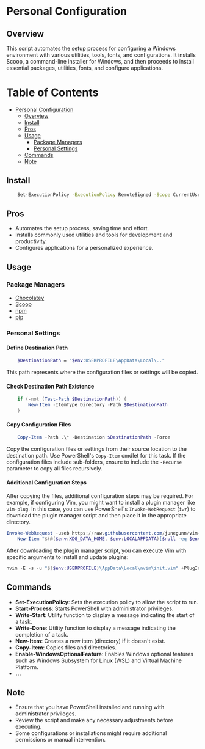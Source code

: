 # Personal Configuration 

## Overview

This script automates the setup process for configuring a Windows environment with various utilities, tools, fonts, and configurations. It installs Scoop, a command-line installer for Windows, and then proceeds to install essential packages, utilities, fonts, and configure applications.

# Table of Contents

- [Personal Configuration](#personal-configuration)
  - [Overview](#overview)
  - [Install](#install)
  - [Pros](#pros)
  - [Usage](#usage)
    - [Package Managers](#package-managers)
    - [Personal Settings](#personal-settings)
  - [Commands](#commands)
  - [Note](#note)

## Install

```bash
    Set-ExecutionPolicy -ExecutionPolicy RemoteSigned -Scope CurrentUser
```

## Pros

- Automates the setup process, saving time and effort.
- Installs commonly used utilities and tools for development and productivity.
- Configures applications for a personalized experience.

## Usage

### Package Managers

- [Chocolatey](https://community.chocolatey.org/packages)
- [Scoop](https://scoop.sh/#/apps)
- [npm](https://www.npmjs.com/package/package)
- [pip](https://pypi.org/)

### Personal Settings

#### Define Destination Path

```sh
    $DestinationPath = "$env:USERPROFILE\AppData\Local\.."
```

This path represents where the configuration files or settings will be copied.

#### Check Destination Path Existence

```powershell
    if (-not (Test-Path $DestinationPath)) {
        New-Item -ItemType Directory -Path $DestinationPath
    }
```

#### Copy Configuration Files

```powershell
    Copy-Item -Path .\* -Destination $DestinationPath -Force
```

Copy the configuration files or settings from their source location to the destination path. Use PowerShell's `Copy-Item` cmdlet for this task. If the configuration files include sub-folders, ensure to include the `-Recurse` parameter to copy all files recursively.

#### Additional Configuration Steps

After copying the files, additional configuration steps may be required. For example, if configuring Vim, you might want to install a plugin manager like `vim-plug`. In this case, you can use PowerShell's `Invoke-WebRequest` (`iwr`) to download the plugin manager script and then place it in the appropriate directory.

```powershell
Invoke-WebRequest -useb https://raw.githubusercontent.com/junegunn/vim-plug/master/plug.vim | `
    New-Item "$(@($env:XDG_DATA_HOME, $env:LOCALAPPDATA)[$null -eq $env:XDG_DATA_HOME])/nvim-data/site/autoload/plug.vim" -Force

```

After downloading the plugin manager script, you can execute Vim with specific arguments to install and update plugins:

```powershell
nvim -E -s -u "$($env:USERPROFILE)\AppData\Local\nvim\init.vim" +PlugInstall +PlugUpdate +q
```

## Commands

- **Set-ExecutionPolicy**: Sets the execution policy to allow the script to run.
- **Start-Process**: Starts PowerShell with administrator privileges.
- **Write-Start**: Utility function to display a message indicating the start of a task.
- **Write-Done**: Utility function to display a message indicating the completion of a task.
- **New-Item**: Creates a new item (directory) if it doesn't exist.
- **Copy-Item**: Copies files and directories.
- **Enable-WindowsOptionalFeature**: Enables Windows optional features such as Windows Subsystem for Linux (WSL) and Virtual Machine Platform.
- **...**


## Note

- Ensure that you have PowerShell installed and running with administrator privileges.
- Review the script and make any necessary adjustments before executing.
- Some configurations or installations might require additional permissions or manual intervention.
